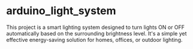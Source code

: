 # arduino_light_system
This project is a smart lighting system designed to turn lights ON or OFF automatically based on the surrounding brightness level. It's a simple yet effective energy-saving solution for homes, offices, or outdoor lighting.
